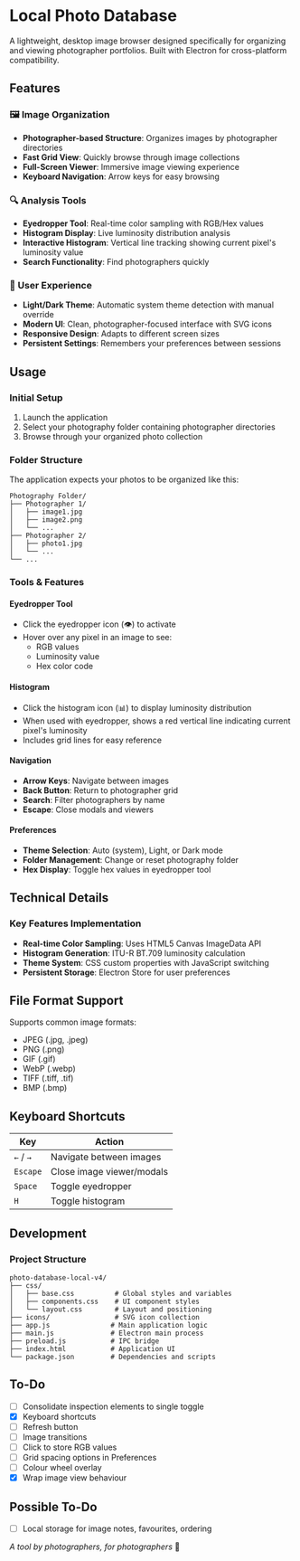 # Local Photo Database

A lightweight, desktop image browser designed specifically for organizing and viewing photographer portfolios. Built with Electron for cross-platform compatibility.

## Features

### 🖼️ Image Organization
- **Photographer-based Structure**: Organizes images by photographer directories
- **Fast Grid View**: Quickly browse through image collections
- **Full-Screen Viewer**: Immersive image viewing experience
- **Keyboard Navigation**: Arrow keys for easy browsing

### 🔍 Analysis Tools
- **Eyedropper Tool**: Real-time color sampling with RGB/Hex values
- **Histogram Display**: Live luminosity distribution analysis
- **Interactive Histogram**: Vertical line tracking showing current pixel's luminosity value
- **Search Functionality**: Find photographers quickly

### 🎨 User Experience
- **Light/Dark Theme**: Automatic system theme detection with manual override
- **Modern UI**: Clean, photographer-focused interface with SVG icons
- **Responsive Design**: Adapts to different screen sizes
- **Persistent Settings**: Remembers your preferences between sessions

## Usage

### Initial Setup
1. Launch the application
2. Select your photography folder containing photographer directories
3. Browse through your organized photo collection

### Folder Structure
The application expects your photos to be organized like this:
```
Photography Folder/
├── Photographer 1/
│   ├── image1.jpg
│   ├── image2.png
│   └── ...
├── Photographer 2/
│   ├── photo1.jpg
│   └── ...
└── ...
```

### Tools & Features

#### Eyedropper Tool
- Click the eyedropper icon (👁️) to activate
- Hover over any pixel in an image to see:
  - RGB values
  - Luminosity value
  - Hex color code

#### Histogram
- Click the histogram icon (📊) to display luminosity distribution
- When used with eyedropper, shows a red vertical line indicating current pixel's luminosity
- Includes grid lines for easy reference

#### Navigation
- **Arrow Keys**: Navigate between images
- **Back Button**: Return to photographer grid
- **Search**: Filter photographers by name
- **Escape**: Close modals and viewers

#### Preferences
- **Theme Selection**: Auto (system), Light, or Dark mode
- **Folder Management**: Change or reset photography folder
- **Hex Display**: Toggle hex values in eyedropper tool

## Technical Details

### Key Features Implementation
- **Real-time Color Sampling**: Uses HTML5 Canvas ImageData API
- **Histogram Generation**: ITU-R BT.709 luminosity calculation
- **Theme System**: CSS custom properties with JavaScript switching
- **Persistent Storage**: Electron Store for user preferences

## File Format Support

Supports common image formats:
- JPEG (.jpg, .jpeg)
- PNG (.png)
- GIF (.gif)
- WebP (.webp)
- TIFF (.tiff, .tif)
- BMP (.bmp)

## Keyboard Shortcuts

| Key | Action |
|-----|--------|
| `←` / `→` | Navigate between images |
| `Escape` | Close image viewer/modals |
| `Space` | Toggle eyedropper |
| `H` | Toggle histogram |


## Development

### Project Structure
```
photo-database-local-v4/
├── css/
│   ├── base.css          # Global styles and variables
│   ├── components.css    # UI component styles
│   └── layout.css        # Layout and positioning
├── icons/                # SVG icon collection
├── app.js               # Main application logic
├── main.js              # Electron main process
├── preload.js           # IPC bridge
├── index.html           # Application UI
└── package.json         # Dependencies and scripts
```


## To-Do

- [ ] Consolidate inspection elements to single toggle
- [x] Keyboard shortcuts
- [ ] Refresh button
- [ ] Image transitions
- [ ] Click to store RGB values
- [ ] Grid spacing options in Preferences
- [ ] Colour wheel overlay
- [x] Wrap image view behaviour

## Possible To-Do

- [ ] Local storage for image notes, favourites, ordering

*A tool by photographers, for photographers* 🤝